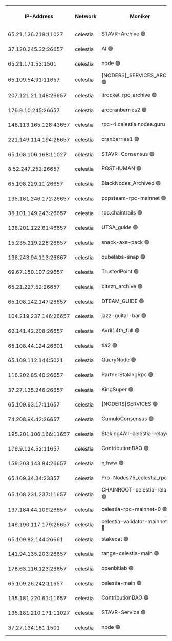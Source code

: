 


<table><tr><th>IP-Address</th><th>Network</th><th>Moniker</th><th>Latest Block Height</th><th>Earliest Block Height</th><th>Catching Up</th><th>Tx Index</th><th>Voting Power</th><th>Scan Time</th></tr><tr><td>65.21.136.219:11027</td><td>celestia</td><td>STAVR-Archive 🟢</td><td>2586114</td><td>1</td><td>False</td><td>on</td><td>0</td><td>2024-10-17T19:00:34.422425775UTC</td></tr><tr><td>37.120.245.32:26657</td><td>celestia</td><td>AI 🟢</td><td>2586115</td><td>1</td><td>False</td><td>off</td><td>0</td><td>2024-10-17T19:00:34.824480230UTC</td></tr><tr><td>65.21.171.53:1501</td><td>celestia</td><td>node 🟢</td><td>2586115</td><td>1</td><td>False</td><td>on</td><td>0</td><td>2024-10-17T19:00:35.237850619UTC</td></tr><tr><td>65.109.54.91:11657</td><td>celestia</td><td>[NODERS]_SERVICES_ARCHIVE 🟢</td><td>2586118</td><td>1</td><td>False</td><td>on</td><td>0</td><td>2024-10-17T19:01:14.756085814UTC</td></tr><tr><td>207.121.21.148:26657</td><td>celestia</td><td>itrocket_rpc_archive 🟢</td><td>2586118</td><td>1</td><td>False</td><td>on</td><td>0</td><td>2024-10-17T19:01:15.654649854UTC</td></tr><tr><td>176.9.10.245:26657</td><td>celestia</td><td>arccranberries2 🟢</td><td>2586122</td><td>1</td><td>False</td><td>on</td><td>0</td><td>2024-10-17T19:01:55.834938435UTC</td></tr><tr><td>148.113.165.128:43657</td><td>celestia</td><td>rpc-4.celestia.nodes.guru 🟢</td><td>2586122</td><td>1</td><td>False</td><td>on</td><td>0</td><td>2024-10-17T19:02:15.832162551UTC</td></tr><tr><td>221.149.114.194:26657</td><td>celestia</td><td>cranberries1 🟢</td><td>2586123</td><td>1</td><td>False</td><td>on</td><td>0</td><td>2024-10-17T19:02:29.564572006UTC</td></tr><tr><td>65.108.106.168:11027</td><td>celestia</td><td>STAVR-Consensus 🟢</td><td>2586124</td><td>1</td><td>False</td><td>on</td><td>0</td><td>2024-10-17T19:02:32.007904536UTC</td></tr><tr><td>8.52.247.252:26657</td><td>celestia</td><td>POSTHUMAN 🟢</td><td>2586127</td><td>1</td><td>False</td><td>on</td><td>0</td><td>2024-10-17T19:03:18.218457140UTC</td></tr><tr><td>65.108.229.11:26657</td><td>celestia</td><td>BlackNodes_Archived 🟢</td><td>2586128</td><td>1</td><td>False</td><td>off</td><td>0</td><td>2024-10-17T19:03:25.174301322UTC</td></tr><tr><td>135.181.246.172:26657</td><td>celestia</td><td>popsteam-rpc-mainnet 🟢</td><td>2586130</td><td>1</td><td>False</td><td>on</td><td>0</td><td>2024-10-17T19:03:52.863149702UTC</td></tr><tr><td>38.101.149.243:26657</td><td>celestia</td><td>rpc.chaintrails 🟢</td><td>2586131</td><td>1</td><td>False</td><td>on</td><td>0</td><td>2024-10-17T19:04:04.463808721UTC</td></tr><tr><td>138.201.122.61:46657</td><td>celestia</td><td>UTSA_guide 🟢</td><td>2586134</td><td>1</td><td>False</td><td>on</td><td>0</td><td>2024-10-17T19:04:35.390095376UTC</td></tr><tr><td>15.235.219.228:26657</td><td>celestia</td><td>snack-axe-pack 🟢</td><td>2586134</td><td>1</td><td>False</td><td>off</td><td>0</td><td>2024-10-17T19:04:36.384797030UTC</td></tr><tr><td>136.243.94.113:26667</td><td>celestia</td><td>qubelabs-snap 🟢</td><td>2586136</td><td>1</td><td>False</td><td>on</td><td>0</td><td>2024-10-17T19:05:02.130469023UTC</td></tr><tr><td>69.67.150.107:29657</td><td>celestia</td><td>TrustedPoint 🟢</td><td>2586138</td><td>1</td><td>False</td><td>on</td><td>0</td><td>2024-10-17T19:05:21.373186845UTC</td></tr><tr><td>65.21.227.52:26657</td><td>celestia</td><td>bitszn_archive 🟢</td><td>2586141</td><td>1</td><td>False</td><td>on</td><td>0</td><td>2024-10-17T19:06:11.824156991UTC</td></tr><tr><td>65.108.142.147:28657</td><td>celestia</td><td>DTEAM_GUIDE 🟢</td><td>2586143</td><td>1</td><td>False</td><td>on</td><td>0</td><td>2024-10-17T19:06:48.776526540UTC</td></tr><tr><td>104.219.237.146:26657</td><td>celestia</td><td>jazz-guitar-bar 🟢</td><td>2586144</td><td>1</td><td>False</td><td>off</td><td>0</td><td>2024-10-17T19:06:57.843654997UTC</td></tr><tr><td>62.141.42.208:26657</td><td>celestia</td><td>Avril14th_full 🟢</td><td>2586147</td><td>1</td><td>False</td><td>on</td><td>0</td><td>2024-10-17T19:07:27.079789511UTC</td></tr><tr><td>65.108.44.124:26601</td><td>celestia</td><td>tia2 🟢</td><td>2371494</td><td>339581</td><td>False</td><td>on</td><td>0</td><td>2024-10-17T19:00:52.109888856UTC</td></tr><tr><td>65.109.112.144:5021</td><td>celestia</td><td>QueryNode 🟢</td><td>2371494</td><td>1406226</td><td>False</td><td>off</td><td>0</td><td>2024-10-17T19:04:40.924049207UTC</td></tr><tr><td>116.202.85.40:26657</td><td>celestia</td><td>PartnerStakingRpc 🟢</td><td>2371494</td><td>1588231</td><td>False</td><td>on</td><td>0</td><td>2024-10-17T19:00:54.420680809UTC</td></tr><tr><td>37.27.135.246:26657</td><td>celestia</td><td>KingSuper 🟢</td><td>2371494</td><td>1814358</td><td>False</td><td>off</td><td>0</td><td>2024-10-17T19:01:39.077599302UTC</td></tr><tr><td>65.109.93.17:11657</td><td>celestia</td><td>[NODERS]SERVICES 🟢</td><td>2586133</td><td>2371581</td><td>False</td><td>on</td><td>0</td><td>2024-10-17T19:04:20.699055604UTC</td></tr><tr><td>74.208.94.42:26657</td><td>celestia</td><td>CumuloConsensus 🟢</td><td>2586124</td><td>2384001</td><td>False</td><td>on</td><td>0</td><td>2024-10-17T19:02:32.745372803UTC</td></tr><tr><td>195.201.106.166:11657</td><td>celestia</td><td>Staking4All-celestia-relayer 🟢</td><td>2586147</td><td>2399575</td><td>False</td><td>off</td><td>0</td><td>2024-10-17T19:07:35.948436317UTC</td></tr><tr><td>176.9.124.52:11657</td><td>celestia</td><td>ContributionDAO 🟢</td><td>2586141</td><td>2419178</td><td>False</td><td>on</td><td>0</td><td>2024-10-17T19:06:11.396825502UTC</td></tr><tr><td>159.203.143.94:26657</td><td>celestia</td><td>njhww 🟢</td><td>2586124</td><td>2465163</td><td>False</td><td>off</td><td>0</td><td>2024-10-17T19:02:39.582811744UTC</td></tr><tr><td>65.109.34.34:23357</td><td>celestia</td><td>Pro-Nodes75_celestia_rpc 🟢</td><td>2586130</td><td>2465169</td><td>False</td><td>on</td><td>0</td><td>2024-10-17T19:03:52.466201106UTC</td></tr><tr><td>65.108.231.237:11657</td><td>celestia</td><td>CHAINROOT-celestia-relayer 🟢</td><td>2586122</td><td>2473086</td><td>False</td><td>on</td><td>0</td><td>2024-10-17T19:01:58.282833537UTC</td></tr><tr><td>137.184.44.109:26657</td><td>celestia</td><td>celestia-rpc-mainnet-0 🟢</td><td>2586133</td><td>2517150</td><td>False</td><td>on</td><td>0</td><td>2024-10-17T19:04:20.325501278UTC</td></tr><tr><td>146.190.117.179:26657</td><td>celestia</td><td>celestia-validator-mainnet-0 🔴</td><td>2586142</td><td>2517150</td><td>False</td><td>off</td><td>8000019</td><td>2024-10-17T19:06:23.032353745UTC</td></tr><tr><td>65.109.82.144:26661</td><td>celestia</td><td>stakecat 🟢</td><td>2586133</td><td>2560501</td><td>False</td><td>on</td><td>0</td><td>2024-10-17T19:04:19.343415441UTC</td></tr><tr><td>141.94.135.203:26657</td><td>celestia</td><td>range-celestia-main 🟢</td><td>2586116</td><td>2569748</td><td>False</td><td>on</td><td>0</td><td>2024-10-17T19:00:57.345336076UTC</td></tr><tr><td>178.63.116.123:26657</td><td>celestia</td><td>openbitlab 🟢</td><td>2586117</td><td>2577013</td><td>False</td><td>on</td><td>0</td><td>2024-10-17T19:01:10.168134187UTC</td></tr><tr><td>65.109.26.242:11657</td><td>celestia</td><td>celestia-main 🟢</td><td>2586135</td><td>2578825</td><td>False</td><td>on</td><td>0</td><td>2024-10-17T19:04:45.426272853UTC</td></tr><tr><td>135.181.220.61:11657</td><td>celestia</td><td>ContributionDAO 🟢</td><td>2586128</td><td>2580647</td><td>False</td><td>off</td><td>0</td><td>2024-10-17T19:03:22.761819679UTC</td></tr><tr><td>135.181.210.171:11027</td><td>celestia</td><td>STAVR-Service 🟢</td><td>2586116</td><td>2583001</td><td>False</td><td>on</td><td>0</td><td>2024-10-17T19:00:54.854471424UTC</td></tr><tr><td>37.27.134.181:1501</td><td>celestia</td><td>node 🟢</td><td>2586125</td><td>2585768</td><td>False</td><td>off</td><td>0</td><td>2024-10-17T19:02:54.675325818UTC</td></tr></table>